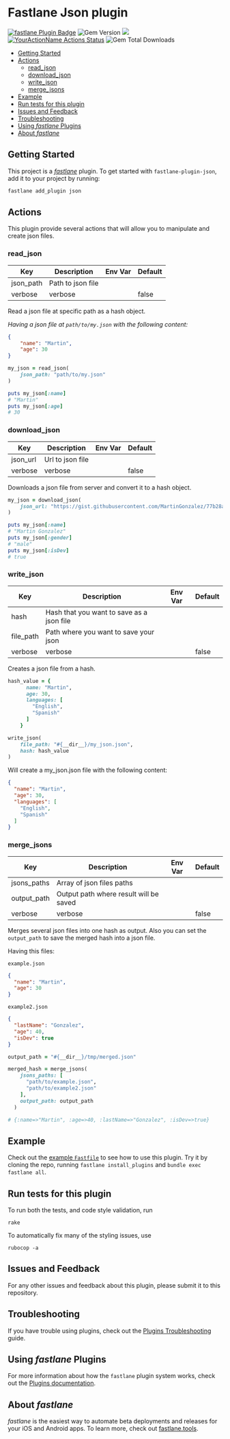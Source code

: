 # Fastlane Json plugin <!-- omit in toc -->

[![fastlane Plugin Badge](https://rawcdn.githack.com/fastlane/fastlane/master/fastlane/assets/plugin-badge.svg)](https://rubygems.org/gems/fastlane-plugin-json) ![Gem Version](https://badge.fury.io/rb/fastlane-plugin-json.svg) ![](https://ruby-gem-downloads-badge.herokuapp.com/fastlane-plugin-json) [![YourActionName Actions Status](https://github.com/MartinGonzalez/fastlane-plugin-json/workflows/Release/badge.svg)](https://github.com/MartinGonzalez/fastlane-plugin-json/actions) ![Gem Total Downloads](https://img.shields.io/gem/dtv/fastlane-plugin-json)


- [Getting Started](#getting-started)
- [Actions](#actions)
  - [read_json](#read_json)
  - [download_json](#download_json)
  - [write_json](#write_json)
  - [merge_jsons](#merge_jsons)
- [Example](#example)
- [Run tests for this plugin](#run-tests-for-this-plugin)
- [Issues and Feedback](#issues-and-feedback)
- [Troubleshooting](#troubleshooting)
- [Using _fastlane_ Plugins](#using-fastlane-plugins)
- [About _fastlane_](#about-fastlane)

## Getting Started

This project is a [_fastlane_](https://github.com/fastlane/fastlane) plugin. To get started with `fastlane-plugin-json`, add it to your project by running:

```bash
fastlane add_plugin json
```

## Actions

This plugin provide several actions that will allow you to manipulate and create json files.

### read_json

| Key       | Description       | Env Var | Default |
|-----------|-------------------|---------|---------|
| json_path | Path to json file |         |         |
| verbose   | verbose           |         |  false  |

Read a json file at specific path as a hash object.

_Having a json file at `path/to/my.json` with the following content:_

```json
{
    "name": "Martin",
    "age": 30
}
```

```ruby
my_json = read_json(
    json_path: "path/to/my.json"
)

puts my_json[:name]
# "Martin"
puts my_json[:age]
# 30
```

### download_json

| Key       | Description       | Env Var | Default |
|-----------|-------------------|---------|---------|
| json_url  | Url to json file  |         |         |
| verbose   | verbose           |         |  false  |

Downloads a json file from server and convert it to a hash object.

```ruby
my_json = download_json(
    json_url: "https://gist.githubusercontent.com/MartinGonzalez/77b28af666fc2ee844c96cf6c8c221a2/raw/d23feabf25abe39c9c7243fd23f92efa7f50a3fd/someExample.json"
)

puts my_json[:name]
# "Martin Gonzalez"
puts my_json[:gender]
# "male"
puts my_json[:isDev]
# true
```

### write_json

| Key       | Description                               | Env Var | Default |
|-----------|-------------------------------------------|---------|---------|
| hash      | Hash that you want to save as a json file |         |         |
| file_path | Path where you want to save your json     |         |         |
| verbose   | verbose                                   |         |  false  |

Creates a json file from a hash.

```ruby
hash_value = {
      name: "Martin",
      age: 30,
      languages: [
        "English",
        "Spanish"
      ]
    }

write_json(
    file_path: "#{__dir__}/my_json.json",
    hash: hash_value
)
```

Will create a my_json.json file with the following content:

```json
{
  "name": "Martin",
  "age": 30,
  "languages": [
    "English",
    "Spanish"
  ]
}
```

### merge_jsons

| Key         | Description                               | Env Var | Default |
|-------------|-------------------------------------------|---------|---------|
| jsons_paths | Array of json files paths                 |         |         |
| output_path | Output path where result will be saved    |         |         |
| verbose     | verbose                                   |         |  false  |

Merges several json files into one hash as output. Also you can set the `output_path` to save the merged hash into a json file.

Having this files:

`example.json`
```json
{
  "name": "Martin",
  "age": 30
}
```

`example2.json`
```json
{
  "lastName": "Gonzalez",
  "age": 40,
  "isDev": true
}
```

```ruby
output_path = "#{__dir__}/tmp/merged.json"

merged_hash = merge_jsons(
    jsons_paths: [
      "path/to/example.json",
      "path/to/example2.json"
    ],
    output_path: output_path
  )

# {:name=>"Martin", :age=>40, :lastName=>"Gonzalez", :isDev=>true}
```


## Example

Check out the [example `Fastfile`](fastlane/Fastfile) to see how to use this plugin. Try it by cloning the repo, running `fastlane install_plugins` and `bundle exec fastlane all`.

## Run tests for this plugin

To run both the tests, and code style validation, run

```
rake
```

To automatically fix many of the styling issues, use
```
rubocop -a
```

## Issues and Feedback

For any other issues and feedback about this plugin, please submit it to this repository.

## Troubleshooting

If you have trouble using plugins, check out the [Plugins Troubleshooting](https://docs.fastlane.tools/plugins/plugins-troubleshooting/) guide.

## Using _fastlane_ Plugins

For more information about how the `fastlane` plugin system works, check out the [Plugins documentation](https://docs.fastlane.tools/plugins/create-plugin/).

## About _fastlane_

_fastlane_ is the easiest way to automate beta deployments and releases for your iOS and Android apps. To learn more, check out [fastlane.tools](https://fastlane.tools).
